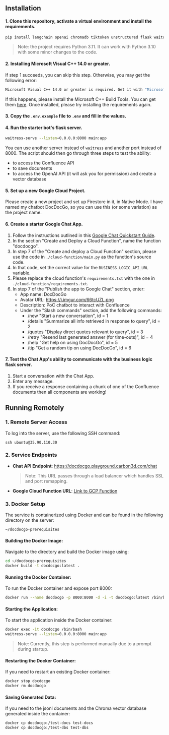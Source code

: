 ## Installation

#### 1. Clone this repository, activate a virtual environment and install the requirements.

```bash
pip install langchain openai chromadb tiktoken unstructured flask waitress atlassian-python-api beautifulsoup4
```

> Note: the project requires Python 3.11. It can work with Python 3.10 with some minor changes to the code.

#### 2. Installing Microsoft Visual C++ 14.0 or greater.

If step 1 succeeds, you can skip this step. Otherwise, you may get the following error:

```bash
Microsoft Visual C++ 14.0 or greater is required. Get it with "Microsoft C++ Build Tools": https://visualstudio.microsoft.com/visual-cpp-build-tools/
```

If this happens, please install the Microsoft C++ Build Tools. You can get them [here](https://visualstudio.microsoft.com/visual-cpp-build-tools/). Once installed, please try installing the requirements again.

#### 3. Copy the `.env.example` file to `.env` and fill in the values.

#### 4. Run the starter bot's flask server.

```bash
waitress-serve --listen=0.0.0.0:8000 main:app
```

You can use another server instead of `waitress` and another port instead of 8000. The script should then go through three steps to test the ability:

- to access the Confluence API
- to save documents
- to access the OpenAI API (it will ask you for permission) and create a vector database

#### 5. Set up a new Google Cloud Project.

Please create a new project and set up Firestore in it, in Native Mode. I have named my chatbot DocDocGo, so you can use this (or some variation) as the project name.

#### 6. Create a starter Google Chat App.

1. Follow the instructions outlined in this [Google Chat Quickstart Guide](https://developers.google.com/chat/quickstart/gcf-app).
2. In the section "Create and Deploy a Cloud Function", name the function "docdocgo".
3. In step 7 of the "Create and deploy a Cloud Function" section, please use the code in `./cloud-function/main.py` as the function's source code.
4. In that code, set the correct value for the `BUSINESS_LOGIC_API_URL` variable.
5. Please replace the cloud function's `requirements.txt` with the one in `./cloud-function/requirements.txt`.
6. In step 7 of the "Publish the app to Google Chat" section, enter:
   - App name: DocDocGo
   - Avatar URL: https://i.imgur.com/66tcUZL.png
   - Description: PoC chatbot to interact with Confluence
   - Under the "Slash commands" section, add the following commands:
     - /new "Start a new conversation", id = 1
     - /details "Summarize all info retrieved in response to query", id = 2
     - /quotes "Display direct quotes relevant to query", id = 3
     - /retry "Resend last generated answer (for time-outs)", id = 4
     - /help "Get help on using DocDocGo", id = 5
     - /tip "Get a random tip on using DocDocGo", id = 6


#### 7. Test the Chat App's ability to communicate with the business logic flask server.
1. Start a conversation with the Chat App.
2. Enter any message.
3. If you receive a response containing a chunk of one of the Confluence documents then all components are working!

## Running Remotely

### 1. Remote Server Access

To log into the server, use the following SSH command:

```
ssh ubuntu@35.90.110.30
```

### 2. Service Endpoints

- **Chat API Endpoint**: https://docdocgo.playground.carbon3d.com/chat
  > Note: This URL passes through a load balancer which handles SSL and port remapping.

- **Google Cloud Function URL**: [Link to GCP Function](https://console.cloud.google.com/functions/details/us-west1/docdocgo?env=gen1&project=docdocgo-394222&tab=source)

### 3. Docker Setup

The service is containerized using Docker and can be found in the following directory on the server:

```
~/docdocgo-prerequisites
```

#### Building the Docker Image:

Navigate to the directory and build the Docker image using:

```bash
cd ~/docdocgo-prerequisites
docker build -t docdocgo:latest .
```

#### Running the Docker Container:

To run the Docker container and expose port 8000:

```bash
docker run --name docdocgo -p 8000:8000 -d -i -t docdocgo:latest /bin/bash
```

#### Starting the Application:

To start the application inside the Docker container:

```bash
docker exec -it docdocgo /bin/bash
waitress-serve --listen=0.0.0.0:8000 main:app
```

> Note: Currently, this step is performed manually due to a prompt during startup.

#### Restarting the Docker Container:

If you need to restart an existing Docker container:

   ```bash
   docker stop docdocgo
   docker rm docdocgo
   ```

#### Saving Generated Data:

If you need to the jsonl documents and the Chroma vector database generated inside the container:

   ```bash
   docker cp docdocgo:/test-docs test-docs
   docker cp docdocgo:/test-dbs test-dbs
   ```
